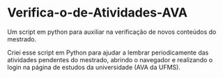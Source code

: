 # Verifica-o-de-Atividades-AVA
Um script em python para auxiliar na verificação de novos conteúdos do mestrado.

Criei esse script em Python para ajudar a lembrar periodicamente das atividades pendentes do mestrado, abrindo o navegador e realizando o login na página de estudos da universidade (AVA da UFMS).
